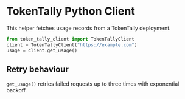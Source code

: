 # TokenTally Python Client

This helper fetches usage records from a TokenTally deployment.

```python
from token_tally_client import TokenTallyClient
client = TokenTallyClient("https://example.com")
usage = client.get_usage()
```

## Retry behaviour

`get_usage()` retries failed requests up to three times with exponential backoff.
